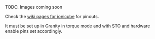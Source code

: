 TODO. Images coming soon

Check the [wiki pages for ionicube](https://granitedevices.com/wiki/IONICUBE_1X_connectors_and_pinouts) for pinouts.

It must be set up in Granity in torque mode and with STO and hardware enable pins set accordingly.
